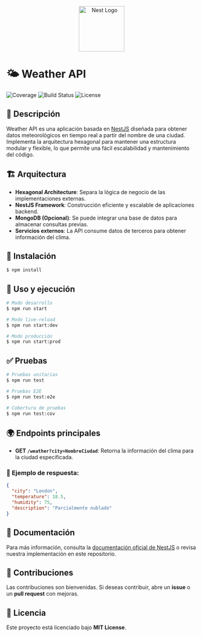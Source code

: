 <p align="center">
  <a href="http://nestjs.com/" target="blank"><img src="https://nestjs.com/img/logo-small.svg" width="120" alt="Nest Logo" /></a>
</p>

# 🌤️ Weather API

![Coverage](https://coveralls.io/repos/github/nestjs/nest/badge.svg?branch=master#9)
![Build Status](https://img.shields.io/circleci/build/github/nestjs/nest/master)
![License](https://img.shields.io/npm/l/@nestjs/core.svg)

## 📌 Descripción
Weather API es una aplicación basada en [NestJS](https://nestjs.com/) diseñada para obtener datos meteorológicos en tiempo real a partir del nombre de una ciudad. Implementa la arquitectura hexagonal para mantener una estructura modular y flexible, lo que permite una fácil escalabilidad y mantenimiento del código.

## 🏗️ Arquitectura
- **Hexagonal Architecture**: Separa la lógica de negocio de las implementaciones externas.
- **NestJS Framework**: Construcción eficiente y escalable de aplicaciones backend.
- **MongoDB (Opcional)**: Se puede integrar una base de datos para almacenar consultas previas.
- **Servicios externos**: La API consume datos de terceros para obtener información del clima.

## 🚀 Instalación
```bash
$ npm install
```

## 🔧 Uso y ejecución
```bash
# Modo desarrollo
$ npm run start

# Modo live-reload
$ npm run start:dev

# Modo producción
$ npm run start:prod
```

## ✅ Pruebas
```bash
# Pruebas unitarias
$ npm run test

# Pruebas E2E
$ npm run test:e2e

# Cobertura de pruebas
$ npm run test:cov
```

## 🌍 Endpoints principales
- **GET `/weather?city=NombreCiudad`**: Retorna la información del clima para la ciudad especificada.

### 📄 Ejemplo de respuesta:
```json
{
  "city": "London",
  "temperature": 18.5,
  "humidity": 75,
  "description": "Parcialmente nublado"
}
```

## 📖 Documentación
Para más información, consulta la [documentación oficial de NestJS](https://docs.nestjs.com/) o revisa nuestra implementación en este repositorio.

## 🤝 Contribuciones
Las contribuciones son bienvenidas. Si deseas contribuir, abre un **issue** o un **pull request** con mejoras.

## 📜 Licencia
Este proyecto está licenciado bajo **MIT License**.

